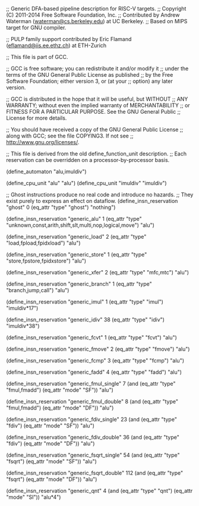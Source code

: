 ;; Generic DFA-based pipeline description for RISC-V targets.
;; Copyright (C) 2011-2014 Free Software Foundation, Inc.
;; Contributed by Andrew Waterman (waterman@cs.berkeley.edu) at UC Berkeley.
;; Based on MIPS target for GNU compiler.

;; PULP family support contributed by Eric Flamand (eflamand@iis.ee.ethz.ch) at ETH-Zurich

;; This file is part of GCC.

;; GCC is free software; you can redistribute it and/or modify it
;; under the terms of the GNU General Public License as published
;; by the Free Software Foundation; either version 3, or (at your
;; option) any later version.

;; GCC is distributed in the hope that it will be useful, but WITHOUT
;; ANY WARRANTY; without even the implied warranty of MERCHANTABILITY
;; or FITNESS FOR A PARTICULAR PURPOSE.  See the GNU General Public
;; License for more details.

;; You should have received a copy of the GNU General Public License
;; along with GCC; see the file COPYING3.  If not see
;; <http://www.gnu.org/licenses/>.


;; This file is derived from the old define_function_unit description.
;; Each reservation can be overridden on a processor-by-processor basis.

(define_automaton "alu,imuldiv")

(define_cpu_unit "alu" "alu")
(define_cpu_unit "imuldiv" "imuldiv")

;; Ghost instructions produce no real code and introduce no hazards.
;; They exist purely to express an effect on dataflow.
(define_insn_reservation "ghost" 0
  (eq_attr "type" "ghost")
  "nothing")


(define_insn_reservation "generic_alu" 1
  (eq_attr "type" "unknown,const,arith,shift,slt,multi,nop,logical,move")
  "alu")

(define_insn_reservation "generic_load" 2
  (eq_attr "type" "load,fpload,fpidxload")
  "alu")

(define_insn_reservation "generic_store" 1
  (eq_attr "type" "store,fpstore,fpidxstore")
  "alu")

(define_insn_reservation "generic_xfer" 2
  (eq_attr "type" "mfc,mtc")
  "alu")

(define_insn_reservation "generic_branch" 1
  (eq_attr "type" "branch,jump,call")
  "alu")

(define_insn_reservation "generic_imul" 1
  (eq_attr "type" "imul")
  "imuldiv*17")

(define_insn_reservation "generic_idiv" 38
  (eq_attr "type" "idiv")
  "imuldiv*38")

(define_insn_reservation "generic_fcvt" 1
  (eq_attr "type" "fcvt")
  "alu")

(define_insn_reservation "generic_fmove" 2
  (eq_attr "type" "fmove")
  "alu")

(define_insn_reservation "generic_fcmp" 3
  (eq_attr "type" "fcmp")
  "alu")

(define_insn_reservation "generic_fadd" 4
  (eq_attr "type" "fadd")
  "alu")

(define_insn_reservation "generic_fmul_single" 7
  (and (eq_attr "type" "fmul,fmadd")
       (eq_attr "mode" "SF"))
  "alu")

(define_insn_reservation "generic_fmul_double" 8
  (and (eq_attr "type" "fmul,fmadd")
       (eq_attr "mode" "DF"))
  "alu")

(define_insn_reservation "generic_fdiv_single" 23
  (and (eq_attr "type" "fdiv")
       (eq_attr "mode" "SF"))
  "alu")

(define_insn_reservation "generic_fdiv_double" 36
  (and (eq_attr "type" "fdiv")
       (eq_attr "mode" "DF"))
  "alu")

(define_insn_reservation "generic_fsqrt_single" 54
  (and (eq_attr "type" "fsqrt")
       (eq_attr "mode" "SF"))
  "alu")

(define_insn_reservation "generic_fsqrt_double" 112
  (and (eq_attr "type" "fsqrt")
       (eq_attr "mode" "DF"))
  "alu")

(define_insn_reservation "generic_qnt" 4
    (and (eq_attr "type" "qnt")
         (eq_attr "mode" "SI"))
    "alu*4")  
